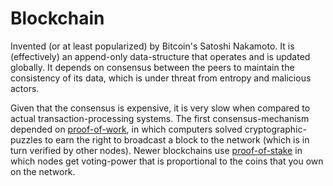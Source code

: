 # Blockchain

Invented (or at least popularized) by Bitcoin's Satoshi Nakamoto.
It is (effectively) an append-only data-structure that operates
and is updated globally. It depends on consensus between the peers
to maintain the consistency of its data, which is under threat from
entropy and malicious actors.

Given that the consensus is expensive, it is very slow when compared to
actual transaction-processing systems. The first consensus-mechanism
depended on [proof-of-work](./proof-of-work.md), in which computers
solved cryptographic-puzzles to earn the right to broadcast a block
to the network (which is in turn verified by other nodes). Newer
blockchains use [proof-of-stake](./proof-of-stake.md) in which nodes
get voting-power that is proportional to the coins that you own on the
network.
